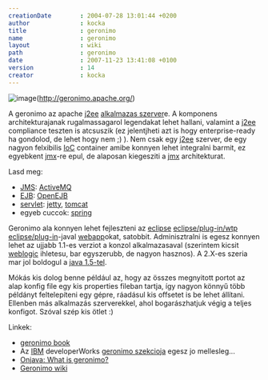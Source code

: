 ```yaml
---
creationDate        : 2004-07-28 13:01:44 +0200 
author              : kocka 
title               : geronimo 
name                : geronimo 
layout              : wiki 
path                : geronimo 
date                : 2007-11-23 13:41:08 +0100 
version             : 14 
creator             : kocka 
---
```

![image](http://www.epiqtech.com/corp/products/technology/opensource/images/design7_450x50.gif)(http://geronimo.apache.org/)

A geronimo az apache [j2ee](j2ee.html) [alkalmazas szerver](Alkalmazas%20Szerver.html)e. A komponens architekturajanak rugalmassagarol legendakat lehet hallani, valamint a [j2ee](j2ee.html) compliance teszten is atcsuszik (ez jelentjheti azt is hogy enterprise-ready ha gondolod, de lehet hogy nem ;) ). Nem csak egy [j2ee](j2ee.html) szerver, de egy nagyon felxibilis [IoC](ioc.html) container amibe konnyen lehet integralni barmit, ez egyebkent [jmx](JMX.html)-re epul, de alaposan kiegesziti a [jmx](JMX.html) architekturat.

Lasd meg:

*   [JMS](JMS.html): [ActiveMQ](ActiveMQ.html)
*   [EJB](EJB.html): [OpenEJB](OpenEJB.html)
*   [servlet](servlet.html): [jetty](jetty.html), [tomcat](tomcat.html)
*   egyeb cuccok: [spring](spring.html)

Geronimo ala konnyen lehet fejleszteni az [eclipse](Eclipse.html) [eclipse/plug-in/wtp](Eclipse/Plug-in/WTP.html) [eclipse/plug-in](Eclipse/Plug-in.html)-javal [webapp](webapp.html)okat, satobbit. Adminisztralni is egesz konnyen lehet az ujjabb 1.1-es verziot a konzol alkalmazasaval (szerintem kicsit [weblogic](weblogic.html) ihletesu, bar egyszerubb, de nagyon hasznos). A 2.X-es szeria mar jol boldogul a [java 1.5-tel](java%201.5.html).

Mókás kis dolog benne például az, hogy az összes megnyitott portot az alap konfig file egy kis properties fileban tartja, így nagyon könnyű több példányt feltelepíteni egy gépre, ráadásul kis offsetet is be lehet állítani. Ellenben más alkalmazás szerverekkel, ahol bogarászhatjuk végig a teljes konfigot. Szóval szép kis ötlet :)

Linkek:

*   [geronimo book](http://chariotsolutions.com/geronimo/)
*   Az [IBM](IBM.html) developerWorks [geronimo szekcioja](http://www-128.ibm.com/developerworks/opensource/top-projects/geronimo.html) egesz jo mellesleg...
*   [Onjava: What is geronimo?](http://www.onjava.com/lpt/a/6664)
*   [Geronimo wiki](http://cwiki.apache.org/geronimo/)


